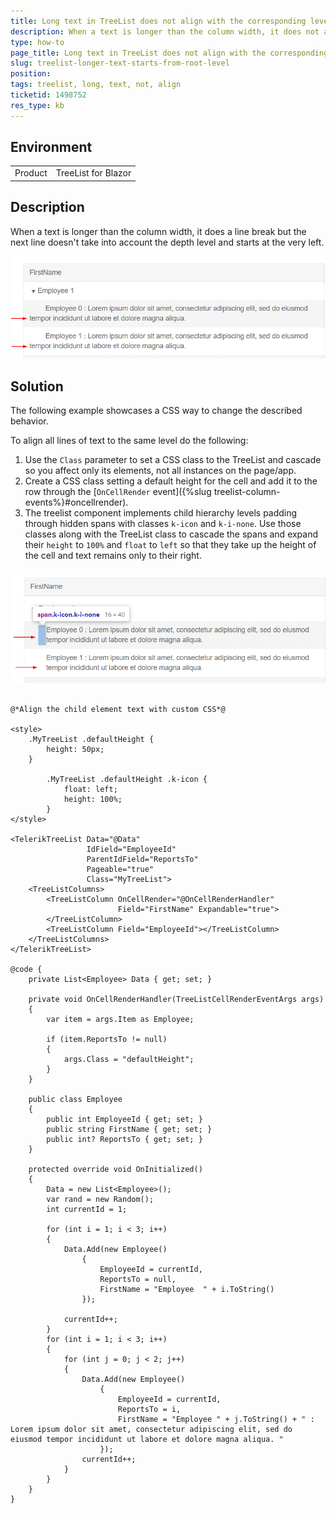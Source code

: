 ```yaml
---
title: Long text in TreeList does not align with the corresponding level
description: When a text is longer than the column width, it does not align with the corresponding level and starts from the very left
type: how-to
page_title: Long text in TreeList does not align with the corresponding level
slug: treelist-longer-text-starts-from-root-level
position: 
tags: treelist, long, text, not, align
ticketid: 1498752
res_type: kb
---
```


## Environment
<table>
	<tbody>
		<tr>
			<td>Product</td>
			<td>TreeList for Blazor</td>
		</tr>
	</tbody>
</table>


## Description
When a text is longer than the column width, it does a line break but the next line doesn't take into account the depth level and starts at the very left.

![treelist-long-text-not-aligned](images/treelist-long-text-not-aligned.png)


## Solution

The following example showcases a CSS way to change the described behavior.

To align all lines of text to the same level do the following:

1. Use the `Class` parameter to set a CSS class to the TreeList and cascade so you affect only its elements, not all instances on the page/app.
1. Create a CSS class setting a default height for the cell and add it to the row through the [`OnCellRender` event]({%slug treelist-column-events%}#oncellrender).
1. The treelist component implements child hierarchy levels padding through hidden spans with classes `k-icon` and `k-i-none`. Use those classes along with the TreeList class to cascade the spans and expand their `height` to `100%` and `float` to `left` so that they take up the height of the cell and text remains only to their right.

![treelist-long-text-aligned](images/treelist-long-text-aligned.png)

````CSHTML

@*Align the child element text with custom CSS*@

<style>
    .MyTreeList .defaultHeight {
        height: 50px;
    }

        .MyTreeList .defaultHeight .k-icon {
            float: left;
            height: 100%;
        }
</style>

<TelerikTreeList Data="@Data"
                 IdField="EmployeeId"
                 ParentIdField="ReportsTo"
                 Pageable="true"
                 Class="MyTreeList">
    <TreeListColumns>
        <TreeListColumn OnCellRender="@OnCellRenderHandler"
                        Field="FirstName" Expandable="true">
        </TreeListColumn>
        <TreeListColumn Field="EmployeeId"></TreeListColumn>
    </TreeListColumns>
</TelerikTreeList>

@code {
    private List<Employee> Data { get; set; }

    private void OnCellRenderHandler(TreeListCellRenderEventArgs args)
    {
        var item = args.Item as Employee;

        if (item.ReportsTo != null)
        {
            args.Class = "defaultHeight";
        }
    }

    public class Employee
    {
        public int EmployeeId { get; set; }
        public string FirstName { get; set; }
        public int? ReportsTo { get; set; }
    }

    protected override void OnInitialized()
    {
        Data = new List<Employee>();
        var rand = new Random();
        int currentId = 1;

        for (int i = 1; i < 3; i++)
        {
            Data.Add(new Employee()
                {
                    EmployeeId = currentId,
                    ReportsTo = null,
                    FirstName = "Employee  " + i.ToString()
                });

            currentId++;
        }
        for (int i = 1; i < 3; i++)
        {
            for (int j = 0; j < 2; j++)
            {
                Data.Add(new Employee()
                    {
                        EmployeeId = currentId,
                        ReportsTo = i,
                        FirstName = "Employee " + j.ToString() + " : Lorem ipsum dolor sit amet, consectetur adipiscing elit, sed do eiusmod tempor incididunt ut labore et dolore magna aliqua. "
                    });
                currentId++;
            }
        }
    }
}
````

